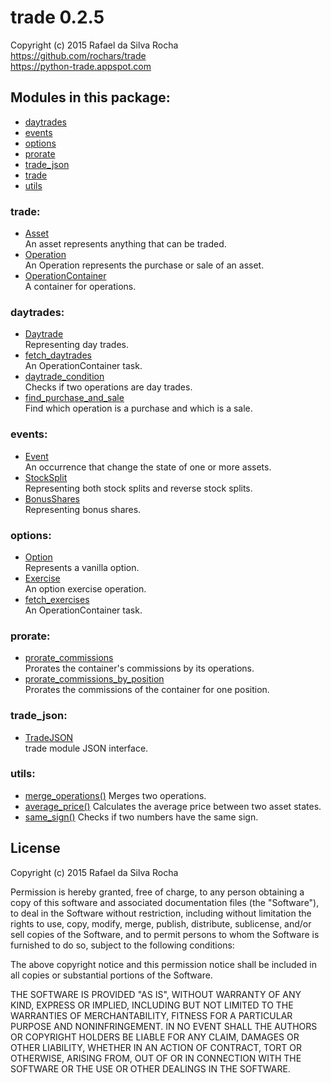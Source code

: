 # trade 0.2.5
Copyright (c) 2015 Rafael da Silva Rocha  
https://github.com/rochars/trade  
https://python-trade.appspot.com

## Modules in this package:
+ [daytrades](daytrades)
+ [events](events)
+ [options](options)
+ [prorate](prorate)
+ [trade_json](trade_json)
+ [trade](trade)
+ [utils](utils)

### trade:
+ [Asset](trade)  
  An asset represents anything that can be traded.
+ [Operation](trade)  
  An Operation represents the purchase or sale of an asset.
+ [OperationContainer](trade)  
  A container for operations.

### daytrades:
+ [Daytrade](daytrades)  
  Representing day trades.
+ [fetch_daytrades](daytrades)  
  An OperationContainer task.
+ [daytrade_condition](daytrades)  
  Checks if two operations are day trades.
+ [find_purchase_and_sale](daytrades)  
  Find which operation is a purchase and which is a sale.

### events:
+ [Event](events)  
  An occurrence that change the state of one or more assets.
+ [StockSplit](events)  
  Representing both stock splits and reverse stock splits.
+ [BonusShares](events)  
  Representing bonus shares.

### options:
+ [Option](options)  
  Represents a vanilla option.
+ [Exercise](options)  
  An option exercise operation.
+ [fetch_exercises](options)  
  An OperationContainer task.

### prorate:
+ [prorate_commissions](prorate)  
  Prorates the container's commissions by its operations.
+ [prorate_commissions_by_position](prorate)  
  Prorates the commissions of the container for one position.

### trade_json:
+ [TradeJSON](trade_json)  
  trade module JSON interface.

### utils:
+ [merge_operations()](utils)
  Merges two operations.
+ [average_price()](utils)
  Calculates the average price between two asset states.
+ [same_sign()](utils)
  Checks if two numbers have the same sign.


## License
Copyright (c) 2015 Rafael da Silva Rocha

Permission is hereby granted, free of charge, to any person obtaining a copy
of this software and associated documentation files (the "Software"), to deal
in the Software without restriction, including without limitation the rights
to use, copy, modify, merge, publish, distribute, sublicense, and/or sell
copies of the Software, and to permit persons to whom the Software is
furnished to do so, subject to the following conditions:

The above copyright notice and this permission notice shall be included in
all copies or substantial portions of the Software.

THE SOFTWARE IS PROVIDED "AS IS", WITHOUT WARRANTY OF ANY KIND, EXPRESS OR
IMPLIED, INCLUDING BUT NOT LIMITED TO THE WARRANTIES OF MERCHANTABILITY,
FITNESS FOR A PARTICULAR PURPOSE AND NONINFRINGEMENT. IN NO EVENT SHALL THE
AUTHORS OR COPYRIGHT HOLDERS BE LIABLE FOR ANY CLAIM, DAMAGES OR OTHER
LIABILITY, WHETHER IN AN ACTION OF CONTRACT, TORT OR OTHERWISE, ARISING FROM,
OUT OF OR IN CONNECTION WITH THE SOFTWARE OR THE USE OR OTHER DEALINGS IN
THE SOFTWARE.
